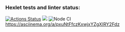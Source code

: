 ### Hexlet tests and linter status:
[![Actions Status](https://github.com/Viltorn/frontend-project-lvl1/workflows/hexlet-check/badge.svg)](https://github.com/Viltorn/frontend-project-lvl1/actions)
<a href="https://codeclimate.com/github/codeclimate/codeclimate/maintainability"><img src="https://api.codeclimate.com/v1/badges/a99a88d28ad37a79dbf6/maintainability" /></a>
![Node CI](https://github.com/Viltorn/frontend-project-lvl1/actions/workflows/nodejs.yml/badge.svg)
https://asciinema.org/a/pxuNtFfczKxwjxYZgXIRY2Fdz